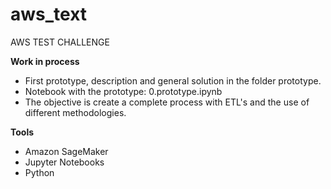 # aws_text
AWS TEST CHALLENGE



**Work in process**
* First prototype, description and general solution in the folder prototype. 
* Notebook with the prototype: 0.prototype.ipynb
* The objective is create a complete process with ETL's and the use of different methodologies.

**Tools**

* Amazon SageMaker
* Jupyter Notebooks
* Python
